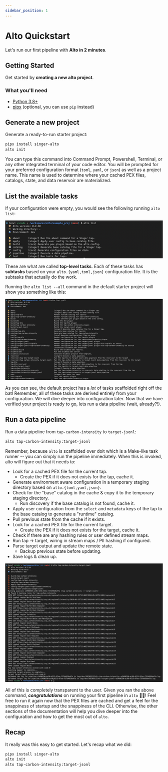 ```yaml
---
sidebar_position: 1
---
```


# Alto Quickstart

Let's run our first pipeline with **Alto in 2 minutes**.

## Getting Started

Get started by **creating a new alto project**.


### What you'll need

- [Python 3.8+](https://www.python.org/downloads/)
- [pipx](https://pipxproject.github.io/pipx/installation/) (optional, you can use `pip` instead)

## Generate a new project

Generate a ready-to-run starter project:

```bash
pipx install singer-alto
alto init
```

You can type this command into Command Prompt, Powershell, Terminal, or any other integrated terminal of your code editor. You will be prompted for your preferred configuration format (`toml`, `yaml`, or `json`) as well as a project name. This name is used to determine where your cached PEX files, catalogs, state, and data reservoir are materialized.

## List the available tasks

If your configuration were empty, you would see the following running `alto list`:

![empty-config](./assets/alto-list-empty-config.png)

These are what are called **top-level tasks**. Each of these tasks has **subtasks** based on your `alto.{yaml,toml,json}` configuration file. It is the subtasks that actually do the work.

Running the `alto list --all` command in the default starter project will show you something like this:

![default-config](./assets/alto-list-default-project.png)

As you can see, the default project has a _lot_ of tasks scaffolded right off the bat! Remember, all of these tasks are derived entirely from your configuration. We will dive deeper into configuration later. Now that we have verified your project is ready to go, lets run a data pipeline (wait, already?!).

## Run a data pipeline

Run a data pipeline from `tap-carbon-intensity` to `target-jsonl`:

```bash
alto tap-carbon-intensity:target-jsonl
```

Remember, because `alto` is scaffolded over doit which is a Make-like task runner -- you can simply run the pipeline immediately. When this is invoked, alto will figure out that it needs to:

- Look for a cached PEX file for the current tap.
  - Create the PEX if it does not exists for the tap, cache it.
- Generate environment aware configuration in a temporary staging directory based on `alto.{toml,yaml,json}`.
- Check for the "base" catalog in the cache & copy it to the temporary staging directory.
  - Run discovery if the base catalog is not found, cache it.
- Apply user configuration from the `select` and `metadata` keys of the tap to the base catalog to generate a "runtime" catalog.
- Pull previous state from the cache if it exists.
- Look for a cached PEX file for the current target.
  - Create the PEX if it does not exists for the target, cache it.
- Check if there are any hashing rules or user defined stream maps.
- Run tap -> target, wiring in stream maps / PII hashing if configured.
- Parse target output and update the remote state.
  - Backup previous state before updating.
- Save logs & clean up.

![alto-tap-carbon-intensity-target-jsonl](./assets/alto-tap-carbon-intensity-target-jsonl.png)

All of this is completely transparent to the user. Given you ran the above command, **_congratulations_** on running your first pipeline in `alto` 👩‍🎤! Feel free to run it again now that the PEX files are cached and get a feel for the snappiness of startup and the snappiness of the CLI. Otherwise, the other sections of the documentation will help you dive deeper into the configuration and how to get the most out of `alto`.

## Recap

It really was this easy to get started. Let's recap what we did:

```bash
pipx install singer-alto
alto init
alto tap-carbon-intensity:target-jsonl
```
